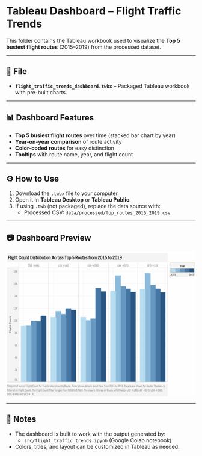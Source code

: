 # Tableau Dashboard – Flight Traffic Trends

This folder contains the Tableau workbook used to visualize the **Top 5 busiest flight routes** (2015–2019) from the processed dataset.

---

## 📄 File
- **`flight_traffic_trends_dashboard.twbx`** – Packaged Tableau workbook with pre-built charts.

---

## 📊 Dashboard Features
- **Top 5 busiest flight routes** over time (stacked bar chart by year)
- **Year-on-year comparison** of route activity
- **Color-coded routes** for easy distinction
- **Tooltips** with route name, year, and flight count

---

## ⚙️ How to Use
1. Download the `.twbx` file to your computer.
2. Open it in **Tableau Desktop** or **Tableau Public**.
3. If using `.twb` (not packaged), replace the data source with:
   - Processed CSV: `data/processed/top_routes_2015_2019.csv`

---

## 📷 Dashboard Preview
<p align="center">
  <img src="./dashboard_preview.png" alt="Flight Traffic Trends Dashboard" width="800"/>
</p>

---

## 📌 Notes
- The dashboard is built to work with the output generated by:
  - `src/flight_traffic_trends.ipynb` (Google Colab notebook)
- Colors, titles, and layout can be customized in Tableau as needed.
